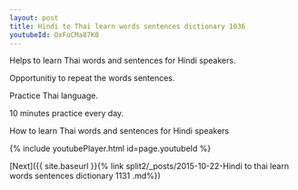 ```yaml
---
layout: post
title: Hindi to Thai learn words sentences dictionary 1036 
youtubeId: OxFoCMa87K0
---
```

 
 
Helps to learn Thai words and sentences for Hindi speakers.

Opportunitiy to repeat the words sentences. 

Practice Thai language. 
 
10 minutes practice every day. 
 
How to learn Thai words and sentences for Hindi speakers 
 
{% include youtubePlayer.html id=page.youtubeId %}
 
 
[Next]({{ site.baseurl }}{% link  split2/_posts/2015-10-22-Hindi to thai learn words sentences dictionary 1131 .md%})
 
